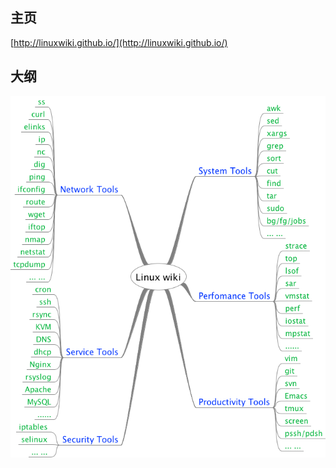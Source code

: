 ## 主页

[http://linuxwiki.github.io/](http://linuxwiki.github.io/)

## 大纲

![linux wiki](images/Linux_wiki.png)


